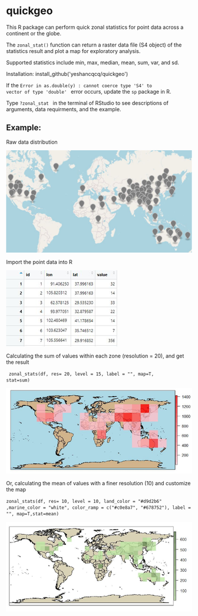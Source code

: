 # quickgeo

This R package can perform quick zonal statistics for point data across a continent or the globe.

The <code>zonal_stat()</code> function can return a raster data file (S4 object) of the statistics result and plot a map for exploratory analysis.

Supported statistics include min, max, median, mean, sum, var, and sd.

Installation:
install_github('yeshancqcq/quickgeo')

If the <code>Error in as.double(y) : cannot coerce type 'S4' to vector of type 'double'
</code> error occurs, update the <code>sp</code> package in R.

Type <code>?zonal_stat </code> in the terminal of RStudio to see descriptions of arguments, data requirments, and the example.

## Example:

Raw data distribution

 ![map](img/raw.JPG)
 
Import the point data into R

 ![table](img/table.JPG)
 
Calculating the sum of values within each zone (resolution = 20), and get the result

<code> zonal_stats(df, res= 20, level = 15, label = "", map=T, stat=sum) </code>

 ![result](img/map.JPG)
 
 Or, calculating the mean of values with a finer resolution (10) and customize the map
 
 <code>zonal_stats(df, res= 10, level = 10, land_color = "#d9d2b6" ,marine_color = "white", color_ramp = c("#c0e8a7", "#678752"), label = "", map=T,stat=mean)</code>
 
  ![result](img/map2.JPG)


